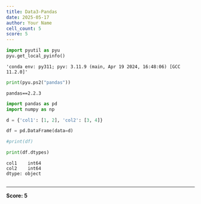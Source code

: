 ```yaml
---
title: Data3-Pandas
date: 2025-05-17
author: Your Name
cell_count: 5
score: 5
---
```


```python
import pyutil as pyu
pyu.get_local_pyinfo()
```




    'conda env: py311; pyv: 3.11.9 (main, Apr 19 2024, 16:48:06) [GCC 11.2.0]'




```python
print(pyu.ps2("pandas"))
```

    pandas==2.2.3
    



```python
import pandas as pd
import numpy as np
```


```python
d = {'col1': [1, 2], 'col2': [3, 4]}

df = pd.DataFrame(data=d)

#print(df)

print(df.dtypes)
```

    col1    int64
    col2    int64
    dtype: object



```python

```


---
**Score: 5**
